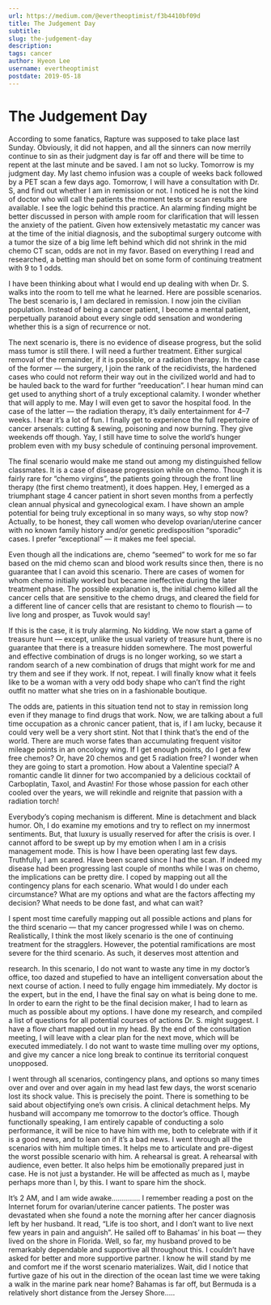 ```yaml
---
url: https://medium.com/@evertheoptimist/f3b4410bf09d
title: The Judgement Day
subtitle: 
slug: the-judgement-day
description: 
tags: cancer
author: Hyeon Lee
username: evertheoptimist
postdate: 2019-05-18
---
```


# The Judgement Day

According to some fanatics, Rapture was supposed to take place last Sunday. Obviously, it did not happen, and all the sinners can now merrily continue to sin as their judgment day is far off and there will be time to repent at the last minute and be saved. I am not so lucky. Tomorrow is my judgment day. My last chemo infusion was a couple of weeks back followed by a PET scan a few days ago. Tomorrow, I will have a consultation with Dr. S, and find out whether I am in remission or not. I noticed he is not the kind of doctor who will call the patients the moment tests or scan results are available. I see the logic behind this practice. An alarming finding might be better discussed in person with ample room for clarification that will lessen the anxiety of the patient. Given how extensively metastatic my cancer was at the time of the initial diagnosis, and the suboptimal surgery outcome with a tumor the size of a big lime left behind which did not shrink in the mid chemo CT scan, odds are not in my favor. Based on everything I read and researched, a betting man should bet on some form of continuing treatment with 9 to 1 odds.

I have been thinking about what I would end up dealing with when Dr. S. walks into the room to tell me what he learned. Here are possible scenarios. The best scenario is, I am declared in remission. I now join the civilian population. Instead of being a cancer patient, I become a mental patient, perpetually paranoid about every single odd sensation and wondering whether this is a sign of recurrence or not.

The next scenario is, there is no evidence of disease progress, but the solid mass tumor is still there. I will need a further treatment. Either surgical removal of the remainder, if it is possible, or a radiation therapy. In the case of the former — the surgery, I join the rank of the recidivists, the hardened cases who could not reform their way out in the civilized world and had to be hauled back to the ward for further “reeducation”. I hear human mind can get used to anything short of a truly exceptional calamity. I wonder whether that will apply to me. May I will even get to savor the hospital food. In the case of the latter — the radiation therapy, it’s daily entertainment for 4–7 weeks. I hear it’s a lot of fun. I finally get to experience the full repertoire of cancer arsenals: cutting & sewing, poisoning and now burning. They give weekends off though. Yay, I still have time to solve the world’s hunger problem even with my busy schedule of continuing personal improvement.

The final scenario would make me stand out among my distinguished fellow classmates. It is a case of disease progression while on chemo. Though it is fairly rare for “chemo virgins”, the patients going through the front line therapy (the first chemo treatment), it does happen. Hey, I emerged as a triumphant stage 4 cancer patient in short seven months from a perfectly clean annual physical and gynecological exam. I have shown an ample potential for being truly exceptional in so many ways, so why stop now? Actually, to be honest, they call women who develop ovarian/uterine cancer with no known family history and/or genetic predisposition “sporadic” cases. I prefer “exceptional” — it makes me feel special.

Even though all the indications are, chemo “seemed” to work for me so far based on the mid chemo scan and blood work results since then, there is no guarantee that I can avoid this scenario. There are cases of women for whom chemo initially worked but became ineffective during the later treatment phase. The possible explanation is, the initial chemo killed all the cancer cells that are sensitive to the chemo drugs, and cleared the field for a different line of cancer cells that are resistant to chemo to flourish — to live long and prosper, as Tuvok would say!

If this is the case, it is truly alarming. No kidding. We now start a game of treasure hunt — except, unlike the usual variety of treasure hunt, there is no guarantee that there is a treasure hidden somewhere. The most powerful and effective combination of drugs is no longer working, so we start a random search of a new combination of drugs that might work for me and try them and see if they work. If not, repeat. I will finally know what it feels like to be a woman with a very odd body shape who can’t find the right outfit no matter what she tries on in a fashionable boutique.

The odds are, patients in this situation tend not to stay in remission long even if they manage to find drugs that work. Now, we are talking about a full time occupation as a chronic cancer patient, that is, if I am lucky, because it could very well be a very short stint. Not that I think that’s the end of the world. There are much worse fates than accumulating frequent visitor mileage points in an oncology wing. If I get enough points, do I get a few free chemos? Or, have 20 chemos and get 5 radiation free? I wonder when they are going to start a promotion. How about a Valentine special? A romantic candle lit dinner for two accompanied by a delicious cocktail of Carboplatin, Taxol, and Avastin! For those whose passion for each other cooled over the years, we will rekindle and reignite that passion with a radiation torch!

Everybody’s coping mechanism is different. Mine is detachment and black humor. Oh, I do examine my emotions and try to reflect on my innermost sentiments. But, that luxury is usually reserved for after the crisis is over. I cannot afford to be swept up by my emotion when I am in a crisis management mode. This is how I have been operating last few days. Truthfully, I am scared. Have been scared since I had the scan. If indeed my disease had been progressing last couple of months while I was on chemo, the implications can be pretty dire. I coped by mapping out all the contingency plans for each scenario. What would I do under each circumstance? What are my options and what are the factors affecting my decision? What needs to be done fast, and what can wait?

I spent most time carefully mapping out all possible actions and plans for the third scenario — that my cancer progressed while I was on chemo. Realistically, I think the most likely scenario is the one of continuing treatment for the stragglers. However, the potential ramifications are most severe for the third scenario. As such, it deserves most attention and

research. In this scenario, I do not want to waste any time in my doctor’s office, too dazed and stupefied to have an intelligent conversation about the next course of action. I need to fully engage him immediately. My doctor is the expert, but in the end, I have the final say on what is being done to me. In order to earn the right to be the final decision maker, I had to learn as much as possible about my options. I have done my research, and compiled a list of questions for all potential courses of actions Dr. S. might suggest. I have a flow chart mapped out in my head. By the end of the consultation meeting, I will leave with a clear plan for the next move, which will be executed immediately. I do not want to waste time mulling over my options, and give my cancer a nice long break to continue its territorial conquest unopposed.

I went through all scenarios, contingency plans, and options so many times over and over and over again in my head last few days, the worst scenario lost its shock value. This is precisely the point. There is something to be said about objectifying one’s own crisis. A clinical detachment helps. My husband will accompany me tomorrow to the doctor’s office. Though functionally speaking, I am entirely capable of conducting a solo performance, it will be nice to have him with me, both to celebrate with if it is a good news, and to lean on if it’s a bad news. I went through all the scenarios with him multiple times. It helps me to articulate and pre-digest the worst possible scenario with him. A rehearsal is great. A rehearsal with audience, even better. It also helps him be emotionally prepared just in case. He is not just a bystander. He will be affected as much as I, maybe perhaps more than I, by this. I want to spare him the shock.

It’s 2 AM, and I am wide awake………….. I remember reading a post on the Internet forum for ovarian/uterine cancer patients. The poster was devastated when she found a note the morning after her cancer diagnosis left by her husband. It read, “Life is too short, and I don’t want to live next few years in pain and anguish”. He sailed off to Bahamas’ in his boat — they lived on the shore in Florida. Well, so far, my husband proved to be remarkably dependable and supportive all throughout this. I couldn’t have asked for better and more supportive partner. I know he will stand by me and comfort me if the worst scenario materializes. Wait, did I notice that furtive gaze of his out in the direction of the ocean last time we were taking a walk in the marine park near home? Bahamas is far off, but Bermuda is a relatively short distance from the Jersey Shore…..


